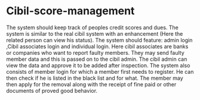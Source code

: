 # Cibil-score-management
The system should keep track of peoples credit scores and dues. The system is similar to the real cibil system with an enhancement (Here the related person can view his status). The system should feature: admin login ,Cibil associates login and individual login. Here cibil associates are banks or companies who want to report faulty members. They may send faulty member data and this is passed on to the cibil admin. The cibil admin can view the data and approve it to be added after inspection. The system also consists of member login for which a member first needs to register. He can then check if he is listed in the black list and for what. The member may then apply for the removal along with the receipt of fine paid or other documents of proved good behavior.
